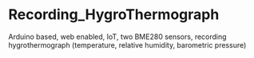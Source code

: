 # Recording_HygroThermograph
Arduino based, web enabled, IoT, two BME280 sensors, recording hygrothermograph (temperature, relative humidity, barometric pressure)
